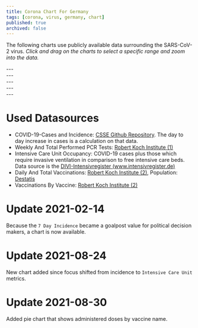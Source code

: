 ```yaml
---
title: Corona Chart For Germany
tags: [corona, virus, germany, chart]
published: true
archived: false
---
```

The following charts use publicly available data surrounding the SARS-CoV-2 virus. *Click and drag on the charts to select a specific range and zoom into the data.*

<div id="chart-corona-cases-germany"></div>
---
<div class="spacer"></div>
<div id="chart-corona-incidence-and-rvalue-germany"></div>
---
<div class="spacer"></div>
<div id="chart-corona-tests-germany"></div>
---
<div class="spacer"></div>
<div id="chart-corona-icuo-germany"></div>
---
<div class="spacer"></div>
<div id="chart-corona-vaccinations-germany"></div>
---
<div class="spacer"></div>
<div id="chart-corona-vaccinations-by-vaccine-germany"></div>

# Used Datasources
* COVID-19-Cases and Incidence: [CSSE Github Repository][1]. The day to day increase in cases is a calculation on that data.
* Weekly And Total Performed PCR Tests: [Robert Koch Institute (1)][2]
* Intensive Care Unit Occupancy: COVID-19 cases plus those which require invasive ventilation in comparison to free intensive care beds. Data source is the [DIVI-Intensivregister (www.intensivregister.de)][3]
* Daily And Total Vaccinations: [Robert Koch Institute (2)][4], Population: [Destatis][5]
* Vaccinations By Vaccine: [Robert Koch Institute (2)][4]


[1]: <https://github.com/CSSEGISandData/COVID-19> "COVID-19 Data Repository by the Center for Systems Science and Engineering (CSSE) at Johns Hopkins University"
[2]: <https://www.rki.de/DE/Content/InfAZ/N/Neuartiges_Coronavirus/Daten/Testzahlen-gesamt.xlsx?__blob=publicationFile> "Erfassung der SARS-CoV-2-Testzahlen in Deutschland"
[3]: <https://www.intensivregister.de> "DIVI-Intensivregister (www.intensivregister.de)"
[4]: <https://raw.githubusercontent.com/robert-koch-institut/COVID-19-Impfungen_in_Deutschland/master/Aktuell_Deutschland_Bundeslaender_COVID-19-Impfungen.csv> "COVID-19-Impfungen_in_Deutschland/Aktuell_Deutschland_Bundeslaender_COVID-19-Impfungen.csv"
[5]: <https://www.destatis.de/DE/Themen/Gesellschaft-Umwelt/Bevoelkerung/Bevoelkerungsstand/Tabellen/zensus-geschlecht-staatsangehoerigkeit-2021.html> "Bevölkerung nach Nationalität und Geschlecht 2021"

# Update 2021-02-14
Because the `7 Day Incidence` became a goalpost value for political decision makers, a chart is now available.

# Update 2021-08-24
New chart added since focus shifted from incidence to `Intensive Care Unit` metrics.

# Update 2021-08-30
Added pie chart that shows administered doses by vaccine name.

<script type="module" src="/assets/js/corona.mjs" />
